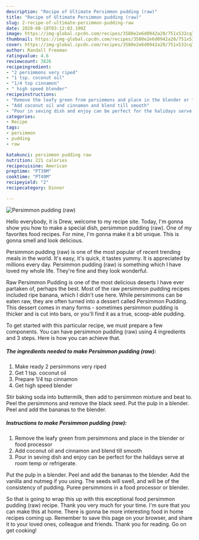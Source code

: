 ```yaml
---
description: "Recipe of Ultimate Persimmon pudding (raw)"
title: "Recipe of Ultimate Persimmon pudding (raw)"
slug: 2-recipe-of-ultimate-persimmon-pudding-raw
date: 2020-08-18T03:12:03.190Z
image: https://img-global.cpcdn.com/recipes/3580e2e6d0942a20/751x532cq70/persimmon-pudding-raw-recipe-main-photo.jpg
thumbnail: https://img-global.cpcdn.com/recipes/3580e2e6d0942a20/751x532cq70/persimmon-pudding-raw-recipe-main-photo.jpg
cover: https://img-global.cpcdn.com/recipes/3580e2e6d0942a20/751x532cq70/persimmon-pudding-raw-recipe-main-photo.jpg
author: Randall Freeman
ratingvalue: 4.6
reviewcount: 3826
recipeingredient:
- "2 persimmons very riped"
- "1 tsp. coconut oil"
- "1/4 tsp cinnamon"
- " high speed blender"
recipeinstructions:
- "Remove the leafy green from persimmons and place in the blender or food processor"
- "Add coconut oil and cinnamon and blend till smooth"
- "Pour in seving dish and enjoy can be perfect for the halidays serve at room temp or refrigerate."
categories:
- Recipe
tags:
- persimmon
- pudding
- raw

katakunci: persimmon pudding raw 
nutrition: 221 calories
recipecuisine: American
preptime: "PT39M"
cooktime: "PT49M"
recipeyield: "2"
recipecategory: Dinner

---
```



![Persimmon pudding (raw)](https://img-global.cpcdn.com/recipes/3580e2e6d0942a20/751x532cq70/persimmon-pudding-raw-recipe-main-photo.jpg)

Hello everybody, it is Drew, welcome to my recipe site. Today, I'm gonna show you how to make a special dish, persimmon pudding (raw). One of my favorites food recipes. For mine, I'm gonna make it a bit unique. This is gonna smell and look delicious.

Persimmon pudding (raw) is one of the most popular of recent trending meals in the world. It's easy, it's quick, it tastes yummy. It is appreciated by millions every day. Persimmon pudding (raw) is something which I have loved my whole life. They're fine and they look wonderful.

Raw Persimmon Pudding is one of the most delicious deserts I have ever partaken of, perhaps the best. Most of the raw persimmon pudding recipes included ripe banana, which I didn&#39;t use here. While persimmons can be eaten raw, they are often turned into a dessert called Persimmon Pudding. This dessert comes in many forms - sometimes persimmon pudding is thicker and is cut into bars, or you&#39;ll find it as a true, scoop-able pudding.


To get started with this particular recipe, we must prepare a few components. You can have persimmon pudding (raw) using 4 ingredients and 3 steps. Here is how you can achieve that.

<!--inarticleads1-->

##### The ingredients needed to make Persimmon pudding (raw):

1. Make ready 2 persimmons very riped
1. Get 1 tsp. coconut oil
1. Prepare 1/4 tsp cinnamon
1. Get  high speed blender


Stir baking soda into buttermilk, then add to persimmon mixture and beat to. Peel the persimmons and remove the black seed. Put the pulp in a blender. Peel and add the bananas to the blender. 

<!--inarticleads2-->

##### Instructions to make Persimmon pudding (raw):

1. Remove the leafy green from persimmons and place in the blender or food processor
1. Add coconut oil and cinnamon and blend till smooth
1. Pour in seving dish and enjoy can be perfect for the halidays serve at room temp or refrigerate.


Put the pulp in a blender. Peel and add the bananas to the blender. Add the vanilla and nutmeg if you using. The seeds will swell, and will be of the consistency of pudding. Puree persimmons in a food processor or blender. 

So that is going to wrap this up with this exceptional food persimmon pudding (raw) recipe. Thank you very much for your time. I'm sure that you can make this at home. There is gonna be more interesting food in home recipes coming up. Remember to save this page on your browser, and share it to your loved ones, colleague and friends. Thank you for reading. Go on get cooking!
